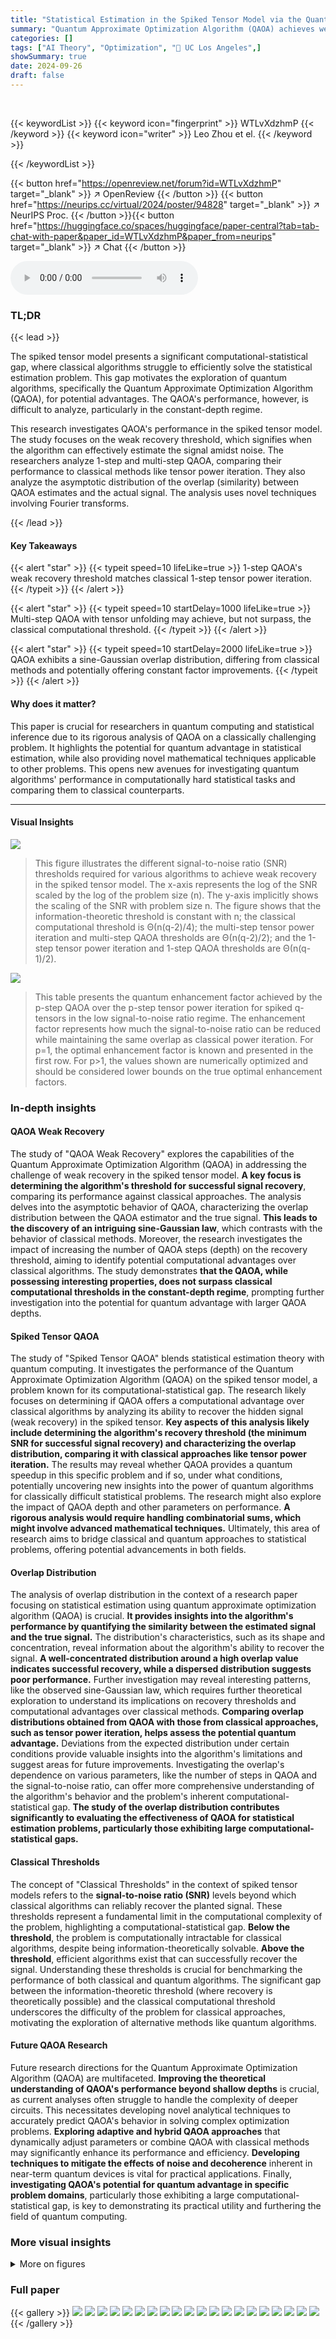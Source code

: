 ```yaml
---
title: "Statistical Estimation in the Spiked Tensor Model via the Quantum Approximate Optimization Algorithm"
summary: "Quantum Approximate Optimization Algorithm (QAOA) achieves weak recovery in spiked tensor models matching classical methods, but with potential constant factor advantages for certain parameters."
categories: []
tags: ["AI Theory", "Optimization", "🏢 UC Los Angeles",]
showSummary: true
date: 2024-09-26
draft: false
---
```


<br>

{{< keywordList >}}
{{< keyword icon="fingerprint" >}} WTLvXdzhmP {{< /keyword >}}
{{< keyword icon="writer" >}} Leo Zhou et el. {{< /keyword >}}
 
{{< /keywordList >}}

{{< button href="https://openreview.net/forum?id=WTLvXdzhmP" target="_blank" >}}
↗ OpenReview
{{< /button >}}
{{< button href="https://neurips.cc/virtual/2024/poster/94828" target="_blank" >}}
↗ NeurIPS Proc.
{{< /button >}}{{< button href="https://huggingface.co/spaces/huggingface/paper-central?tab=tab-chat-with-paper&paper_id=WTLvXdzhmP&paper_from=neurips" target="_blank" >}}
↗ Chat
{{< /button >}}



<audio controls>
    <source src="https://ai-paper-reviewer.com/WTLvXdzhmP/podcast.wav" type="audio/wav">
    Your browser does not support the audio element.
</audio>


### TL;DR


{{< lead >}}

The spiked tensor model presents a significant computational-statistical gap, where classical algorithms struggle to efficiently solve the statistical estimation problem.  This gap motivates the exploration of quantum algorithms, specifically the Quantum Approximate Optimization Algorithm (QAOA), for potential advantages.  The QAOA's performance, however, is difficult to analyze, particularly in the constant-depth regime.

This research investigates QAOA's performance in the spiked tensor model. The study focuses on the weak recovery threshold, which signifies when the algorithm can effectively estimate the signal amidst noise. The researchers analyze 1-step and multi-step QAOA, comparing their performance to classical methods like tensor power iteration.  They also analyze the asymptotic distribution of the overlap (similarity) between QAOA estimates and the actual signal.  The analysis uses novel techniques involving Fourier transforms.

{{< /lead >}}


#### Key Takeaways

{{< alert "star" >}}
{{< typeit speed=10 lifeLike=true >}} 1-step QAOA's weak recovery threshold matches classical 1-step tensor power iteration. {{< /typeit >}}
{{< /alert >}}

{{< alert "star" >}}
{{< typeit speed=10 startDelay=1000 lifeLike=true >}} Multi-step QAOA with tensor unfolding may achieve, but not surpass, the classical computational threshold. {{< /typeit >}}
{{< /alert >}}

{{< alert "star" >}}
{{< typeit speed=10 startDelay=2000 lifeLike=true >}} QAOA exhibits a sine-Gaussian overlap distribution, differing from classical methods and potentially offering constant factor improvements. {{< /typeit >}}
{{< /alert >}}

#### Why does it matter?
This paper is crucial for researchers in quantum computing and statistical inference due to its rigorous analysis of QAOA on a classically challenging problem.  It highlights the potential for quantum advantage in statistical estimation, while also providing novel mathematical techniques applicable to other problems. This opens new avenues for investigating quantum algorithms' performance in computationally hard statistical tasks and comparing them to classical counterparts.

------
#### Visual Insights



![](https://ai-paper-reviewer.com/WTLvXdzhmP/figures_2_1.jpg)

> This figure illustrates the different signal-to-noise ratio (SNR) thresholds required for various algorithms to achieve weak recovery in the spiked tensor model.  The x-axis represents the log of the SNR scaled by the log of the problem size (n). The y-axis implicitly shows the scaling of the SNR with problem size n. The figure shows that the information-theoretic threshold is constant with n; the classical computational threshold is Θ(n(q-2)/4); the multi-step tensor power iteration and multi-step QAOA thresholds are Θ(n(q-2)/2); and the 1-step tensor power iteration and 1-step QAOA thresholds are Θ(n(q-1)/2).





![](https://ai-paper-reviewer.com/WTLvXdzhmP/tables_7_1.jpg)

> This table presents the quantum enhancement factor achieved by the p-step QAOA over the p-step tensor power iteration for spiked q-tensors in the low signal-to-noise ratio regime. The enhancement factor represents how much the signal-to-noise ratio can be reduced while maintaining the same overlap as classical power iteration. For p=1, the optimal enhancement factor is known and presented in the first row.  For p>1, the values shown are numerically optimized and should be considered lower bounds on the true optimal enhancement factors.





### In-depth insights


#### QAOA Weak Recovery
The study of "QAOA Weak Recovery" explores the capabilities of the Quantum Approximate Optimization Algorithm (QAOA) in addressing the challenge of weak recovery in the spiked tensor model.  **A key focus is determining the algorithm's threshold for successful signal recovery**, comparing its performance against classical approaches. The analysis delves into the asymptotic behavior of QAOA, characterizing the overlap distribution between the QAOA estimator and the true signal.  **This leads to the discovery of an intriguing sine-Gaussian law**, which contrasts with the behavior of classical methods.  Moreover, the research investigates the impact of increasing the number of QAOA steps (depth) on the recovery threshold, aiming to identify potential computational advantages over classical algorithms. The study demonstrates **that the QAOA, while possessing interesting properties, does not surpass classical computational thresholds in the constant-depth regime**, prompting further investigation into the potential for quantum advantage with larger QAOA depths.

#### Spiked Tensor QAOA
The study of "Spiked Tensor QAOA" blends statistical estimation theory with quantum computing.  It investigates the performance of the Quantum Approximate Optimization Algorithm (QAOA) on the spiked tensor model, a problem known for its computational-statistical gap.  The research likely focuses on determining if QAOA offers a computational advantage over classical algorithms by analyzing its ability to recover the hidden signal (weak recovery) in the spiked tensor.  **Key aspects of this analysis likely include determining the algorithm's recovery threshold (the minimum SNR for successful signal recovery) and characterizing the overlap distribution, comparing it with classical approaches like tensor power iteration.**  The results may reveal whether QAOA provides a quantum speedup in this specific problem and if so, under what conditions, potentially uncovering new insights into the power of quantum algorithms for classically difficult statistical problems.  The research might also explore the impact of QAOA depth and other parameters on performance.  **A rigorous analysis would require handling combinatorial sums, which might involve advanced mathematical techniques.**  Ultimately, this area of research aims to bridge classical and quantum approaches to statistical problems, offering potential advancements in both fields.

#### Overlap Distribution
The analysis of overlap distribution in the context of a research paper focusing on statistical estimation using quantum approximate optimization algorithm (QAOA) is crucial.  **It provides insights into the algorithm's performance by quantifying the similarity between the estimated signal and the true signal.** The distribution's characteristics, such as its shape and concentration, reveal information about the algorithm's ability to recover the signal. **A well-concentrated distribution around a high overlap value indicates successful recovery, while a dispersed distribution suggests poor performance.**  Further investigation may reveal interesting patterns, like the observed sine-Gaussian law, which requires further theoretical exploration to understand its implications on recovery thresholds and computational advantages over classical methods. **Comparing overlap distributions obtained from QAOA with those from classical approaches, such as tensor power iteration, helps assess the potential quantum advantage.** Deviations from the expected distribution under certain conditions provide valuable insights into the algorithm's limitations and suggest areas for future improvements. Investigating the overlap's dependence on various parameters, like the number of steps in QAOA and the signal-to-noise ratio, can offer more comprehensive understanding of the algorithm's behavior and the problem's inherent computational-statistical gap.  **The study of the overlap distribution contributes significantly to evaluating the effectiveness of QAOA for statistical estimation problems, particularly those exhibiting large computational-statistical gaps.**

#### Classical Thresholds
The concept of "Classical Thresholds" in the context of spiked tensor models refers to the **signal-to-noise ratio (SNR)** levels beyond which classical algorithms can reliably recover the planted signal.  These thresholds represent a fundamental limit in the computational complexity of the problem, highlighting a computational-statistical gap.  **Below the threshold**, the problem is computationally intractable for classical algorithms, despite being information-theoretically solvable.  **Above the threshold**, efficient algorithms exist that can successfully recover the signal.  Understanding these thresholds is crucial for benchmarking the performance of both classical and quantum algorithms. The significant gap between the information-theoretic threshold (where recovery is theoretically possible) and the classical computational threshold underscores the difficulty of the problem for classical approaches, motivating the exploration of alternative methods like quantum algorithms.

#### Future QAOA Research
Future research directions for the Quantum Approximate Optimization Algorithm (QAOA) are multifaceted.  **Improving the theoretical understanding of QAOA's performance beyond shallow depths** is crucial, as current analyses often struggle to handle the complexity of deeper circuits.  This necessitates developing novel analytical techniques to accurately predict QAOA's behavior in solving complex optimization problems.  **Exploring adaptive and hybrid QAOA approaches** that dynamically adjust parameters or combine QAOA with classical methods may significantly enhance its performance and efficiency.  **Developing techniques to mitigate the effects of noise and decoherence** inherent in near-term quantum devices is vital for practical applications.  Finally, **investigating QAOA's potential for quantum advantage in specific problem domains**, particularly those exhibiting a large computational-statistical gap, is key to demonstrating its practical utility and furthering the field of quantum computing.


### More visual insights

<details>
<summary>More on figures
</summary>


![](https://ai-paper-reviewer.com/WTLvXdzhmP/figures_8_1.jpg)

> Figure 2(a) shows the overlap distribution obtained from numerical simulations of the 1-step QAOA on the spiked matrix model (q=2) with n=26 qubits.  The signal-to-noise ratio is set to λn = n1/2 and parameters (γ, β) = (ln 5/32, π/4). The histogram displays the Monte Carlo simulation results, which are compared to the theoretical sine-Gaussian law. The dashed gray lines connect data points from the same instance. Figure 2(b) displays the average squared overlap from the QAOA output distribution over 40 random instances at various problem sizes (n). The results show that the average squared overlap converges to the theoretical value in the n→∞ limit, with deviations consistent with the rigorous finite-n calculation reported in Equation (4.1).


![](https://ai-paper-reviewer.com/WTLvXdzhmP/figures_8_2.jpg)

> The figure shows the overlap distributions obtained from numerical simulations of the p-step QAOA algorithm for different values of p (number of steps) and q (tensor order).  The top half displays results for q=2 and the bottom half for q=3. Each subplot represents a different value of p and shows the overlap distribution for 40 independent runs, highlighting the algorithm's performance in terms of overlap with the planted signal.  Blue histograms represent the theoretical sine-Gaussian distribution. Gray lines connect data from the same instance.


![](https://ai-paper-reviewer.com/WTLvXdzhmP/figures_42_1.jpg)

> This figure displays the second moment of QAOA overlap versus the problem size n for various QAOA depths p and tensor orders q. The y-axis represents the difference between the simulated second moment of the overlap and the theoretical value predicted by the sine-Gaussian law in the limit of large n. The plots show that the simulations appear to converge to the theoretical value with deviations of order 1/n. This observation is consistent with the rigorously derived finite-n formula for the case (p, q) = (1, 2).


</details>






### Full paper

{{< gallery >}}
<img src="https://ai-paper-reviewer.com/WTLvXdzhmP/1.png" class="grid-w50 md:grid-w33 xl:grid-w25" />
<img src="https://ai-paper-reviewer.com/WTLvXdzhmP/2.png" class="grid-w50 md:grid-w33 xl:grid-w25" />
<img src="https://ai-paper-reviewer.com/WTLvXdzhmP/3.png" class="grid-w50 md:grid-w33 xl:grid-w25" />
<img src="https://ai-paper-reviewer.com/WTLvXdzhmP/4.png" class="grid-w50 md:grid-w33 xl:grid-w25" />
<img src="https://ai-paper-reviewer.com/WTLvXdzhmP/5.png" class="grid-w50 md:grid-w33 xl:grid-w25" />
<img src="https://ai-paper-reviewer.com/WTLvXdzhmP/6.png" class="grid-w50 md:grid-w33 xl:grid-w25" />
<img src="https://ai-paper-reviewer.com/WTLvXdzhmP/7.png" class="grid-w50 md:grid-w33 xl:grid-w25" />
<img src="https://ai-paper-reviewer.com/WTLvXdzhmP/8.png" class="grid-w50 md:grid-w33 xl:grid-w25" />
<img src="https://ai-paper-reviewer.com/WTLvXdzhmP/9.png" class="grid-w50 md:grid-w33 xl:grid-w25" />
<img src="https://ai-paper-reviewer.com/WTLvXdzhmP/10.png" class="grid-w50 md:grid-w33 xl:grid-w25" />
<img src="https://ai-paper-reviewer.com/WTLvXdzhmP/11.png" class="grid-w50 md:grid-w33 xl:grid-w25" />
<img src="https://ai-paper-reviewer.com/WTLvXdzhmP/12.png" class="grid-w50 md:grid-w33 xl:grid-w25" />
<img src="https://ai-paper-reviewer.com/WTLvXdzhmP/13.png" class="grid-w50 md:grid-w33 xl:grid-w25" />
<img src="https://ai-paper-reviewer.com/WTLvXdzhmP/14.png" class="grid-w50 md:grid-w33 xl:grid-w25" />
<img src="https://ai-paper-reviewer.com/WTLvXdzhmP/15.png" class="grid-w50 md:grid-w33 xl:grid-w25" />
<img src="https://ai-paper-reviewer.com/WTLvXdzhmP/16.png" class="grid-w50 md:grid-w33 xl:grid-w25" />
<img src="https://ai-paper-reviewer.com/WTLvXdzhmP/17.png" class="grid-w50 md:grid-w33 xl:grid-w25" />
<img src="https://ai-paper-reviewer.com/WTLvXdzhmP/18.png" class="grid-w50 md:grid-w33 xl:grid-w25" />
<img src="https://ai-paper-reviewer.com/WTLvXdzhmP/19.png" class="grid-w50 md:grid-w33 xl:grid-w25" />
<img src="https://ai-paper-reviewer.com/WTLvXdzhmP/20.png" class="grid-w50 md:grid-w33 xl:grid-w25" />
{{< /gallery >}}